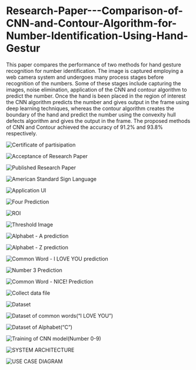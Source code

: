 
# Research-Paper---Comparison-of-CNN-and-Contour-Algorithm-for-Number-Identification-Using-Hand-Gestur

This paper compares the performance of two methods
for hand gesture recognition for number identification. The image
is captured employing a web camera system and undergoes many
process stages before recognition of the numbers. Some of these
stages include capturing the images, noise elimination, application
of the CNN and contour algorithm to predict the number. Once the
hand is been placed in the region of interest the CNN algorithm
predicts the number and gives output in the frame using deep
learning techniques, whereas the contour algorithm creates the
boundary of the hand and predict the number using the convexity
hull defects algorithm and gives the output in the frame. The
proposed methods of CNN and Contour achieved the accuracy of
91.2% and 93.8% respectively.

![Certificate of partisipation](https://user-images.githubusercontent.com/68731278/116375440-e9d4d900-a82c-11eb-8a41-4650370a70d3.png)


![Acceptance of Research Paper](https://user-images.githubusercontent.com/68731278/116375460-ed686000-a82c-11eb-9d33-3f3b6ac35a7a.png)


![Published Research Paper](https://user-images.githubusercontent.com/68731278/116375484-f2c5aa80-a82c-11eb-80db-4bdc329ea808.png)



![American Standard Sign Language](https://user-images.githubusercontent.com/68731278/116370371-f4d93a80-a827-11eb-851b-a34ee9b8bd81.jpg)


![Application UI](https://user-images.githubusercontent.com/68731278/116370951-8a74ca00-a828-11eb-945f-c97c4c80d330.png)


![Four Prediction](https://user-images.githubusercontent.com/68731278/116371238-d7f13700-a828-11eb-9eb7-c27b4f60a16b.png)


![ROI](https://user-images.githubusercontent.com/68731278/116371326-eccdca80-a828-11eb-92e8-4a6fe857fe31.png)


![Threshold Image](https://user-images.githubusercontent.com/68731278/116371432-0838d580-a829-11eb-822d-f52754ecfff7.png)


![Alphabet - A prediction](https://user-images.githubusercontent.com/68731278/116371794-6ebdf380-a829-11eb-9e53-f14c1c01a4fd.png)


![Alphabet - Z prediction](https://user-images.githubusercontent.com/68731278/116371876-82695a00-a829-11eb-83b9-d0502043510e.png)


![Common Word  - I LOVE YOU prediction](https://user-images.githubusercontent.com/68731278/116372031-a62ca000-a829-11eb-8b58-a54f1961218d.png)


![Number 3 Prediction](https://user-images.githubusercontent.com/68731278/116373544-11c33d00-a82b-11eb-9625-b68f69524b70.png)


![Common Word - NICE! Prediction](https://user-images.githubusercontent.com/68731278/116373764-46cf8f80-a82b-11eb-9b79-b0e2c696c640.png)



![Collect data file](https://user-images.githubusercontent.com/68731278/116372644-4256a700-a82a-11eb-8280-ab3c71a4c0b4.png)



![Dataset](https://user-images.githubusercontent.com/68731278/116372132-bf355100-a829-11eb-9130-731e51bd1aa8.png)


![Dataset of common words(“I LOVE YOU”) ](https://user-images.githubusercontent.com/68731278/116372999-92ce0480-a82a-11eb-8d8d-56886121a4b0.jpg)

![Dataset of Alphabet(“C”)](https://user-images.githubusercontent.com/68731278/116373360-e0e30800-a82a-11eb-97e0-9b784943a0bd.png)


![Training of CNN model(Number 0-9)](https://user-images.githubusercontent.com/68731278/116373095-ada07900-a82a-11eb-9503-9e88619da7de.png)



![SYSTEM ARCHITECTURE](https://user-images.githubusercontent.com/68731278/116370767-5a2d2b80-a828-11eb-9b31-4087cb6be549.png)


![USE CASE DIAGRAM](https://user-images.githubusercontent.com/68731278/116370213-ceb39a80-a827-11eb-9b80-5a3e6b806734.jpg)









